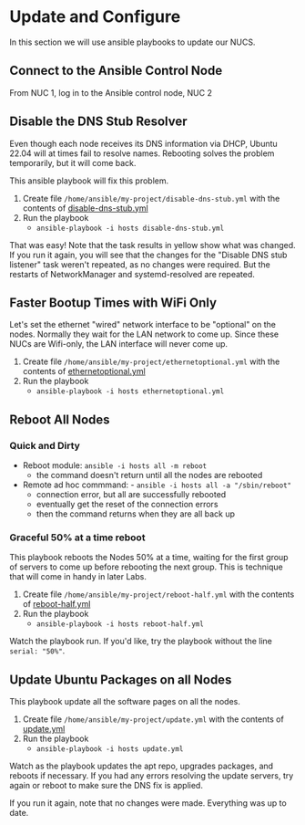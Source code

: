 # Update and Configure
In this section we will use ansible playbooks to update our NUCS.

## Connect to the Ansible Control Node
From NUC 1, log in to the Ansible control node, NUC 2

## Disable the DNS Stub Resolver
Even though each node receives its DNS information via DHCP, Ubuntu 22.04 will at times fail to resolve names. Rebooting solves the problem temporarily, but it will come back.

This ansible playbook will fix this problem.
1. Create file `/home/ansible/my-project/disable-dns-stub.yml` with the contents of [disable-dns-stub.yml](disable-dns-stub.yml)
2. Run the playbook
    - `ansible-playbook -i hosts disable-dns-stub.yml`

That was easy! Note that the task results in yellow show what was changed. If you run it again, you will see that the changes for the "Disable DNS stub listener" task weren't repeated, as no changes were required. But the restarts of NetworkManager and systemd-resolved are repeated.

## Faster Bootup Times with WiFi Only
Let's set the ethernet "wired" network interface to be "optional" on the nodes. Normally they wait for the LAN network to come up. Since these NUCs are Wifi-only, the LAN interface will never come up.

1. Create file `/home/ansible/my-project/ethernetoptional.yml` with the contents of [ethernetoptional.yml](ethernetoptional.yml)
2. Run the playbook
    - `ansible-playbook -i hosts ethernetoptional.yml`
  
## Reboot All Nodes
### Quick and Dirty
- Reboot module: `ansible -i hosts all -m reboot`
  - the command doesn't return until all the nodes are rebooted
- Remote ad hoc commmand: - `ansible -i hosts all -a "/sbin/reboot"`
  - connection error, but all are successfully rebooted
  - eventually get the reset of the connection errors
  - then the command returns when they are all back up

### Graceful 50% at a time reboot
This playbook reboots the Nodes 50% at a time, waiting for the first group of servers to come up before rebooting the next group. This is technique that will come in handy in later Labs.

1. Create file `/home/ansible/my-project/reboot-half.yml` with the contents of [reboot-half.yml](reboot-half.yml)
2. Run the playbook
    - `ansible-playbook -i hosts reboot-half.yml`

Watch the playbook run. If you'd like, try the playbook without the line `serial: "50%"`.

## Update Ubuntu Packages on all Nodes
This playbook update all the software pages on all the nodes.

1. Create file `/home/ansible/my-project/update.yml` with the contents of [update.yml](update.yml)
2. Run the playbook
    - `ansible-playbook -i hosts update.yml`

Watch as the playbook updates the apt repo, upgrades packages, and reboots if necessary. If you had any errors resolving the update servers, try again or reboot to make sure the DNS fix is applied.

If you run it again, note that no changes were made. Everything was up to date.

